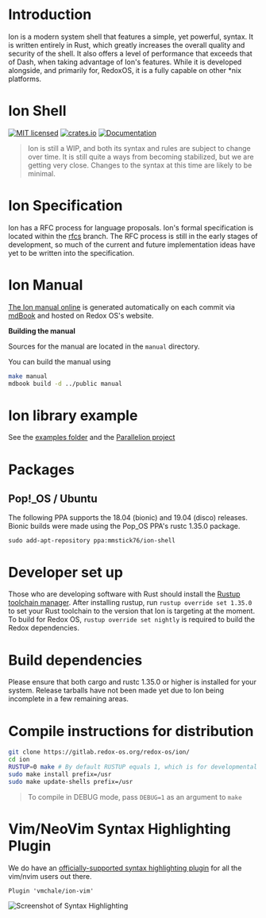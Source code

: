 # Introduction

Ion is a modern system shell that features a simple, yet powerful, syntax. It is written entirely
in Rust, which greatly increases the overall quality and security of the shell. It also offers a
level of performance that exceeds that of Dash, when taking advantage of Ion's features. While it
is developed alongside, and primarily for, RedoxOS, it is a fully capable on other \*nix platforms.

# Ion Shell

[![MIT licensed](https://img.shields.io/badge/license-MIT-blue.svg)](./LICENSE)
[![crates.io](https://meritbadge.herokuapp.com/ion-shell)](https://crates.io/crates/ion-shell)
[![Documentation](https://img.shields.io/badge/documentation-blue)](https://doc.redox-os.org/ion-manual/html)

> Ion is still a WIP, and both its syntax and rules are subject to change over time. It is
> still quite a ways from becoming stabilized, but we are getting very close. Changes to the
> syntax at this time are likely to be minimal.

# Ion Specification

Ion has a RFC process for language proposals. Ion's formal specification is located within the
[rfcs](https://gitlab.redox-os.org/redox-os/ion/tree/rfcs) branch. The RFC process is still in
the early stages of development, so much of the current and future implementation ideas have
yet to be written into the specification.

# Ion Manual


[The Ion manual online](https://doc.redox-os.org/ion-manual/html) 
is generated automatically on each commit via [mdBook](https://github.com/azerupi/mdBook) and hosted on Redox OS's website.

**Building the manual**

Sources for the manual are located in the `manual` directory.

You can build the manual using
```sh
make manual
mdbook build -d ../public manual
```

# Ion library example
See the [examples folder](https://gitlab.redox-os.org/redox-os/ion/tree/master/examples) and the [Parallelion project](https://gitlab.redox-os.org/AdminXVII/parallelion)

# Packages

## Pop!\_OS / Ubuntu

The following PPA supports the 18.04 (bionic) and 19.04 (disco) releases. Bionic builds were made using the Pop\_OS PPA's rustc 1.35.0 package.

```
sudo add-apt-repository ppa:mmstick76/ion-shell
```

# Developer set up

Those who are developing software with Rust should install the [Rustup toolchain manager](https://rustup.rs/).
After installing rustup, run `rustup override set 1.35.0` to set your Rust toolchain to the version that Ion is
targeting at the moment. To build for Redox OS, `rustup override set nightly` is required to build the Redox
dependencies.

# Build dependencies

Please ensure that both cargo and rustc 1.35.0 or higher is installed for your system.
Release tarballs have not been made yet due to Ion being incomplete in a few remaining areas.

# Compile instructions for distribution

```sh
git clone https://gitlab.redox-os.org/redox-os/ion/
cd ion
RUSTUP=0 make # By default RUSTUP equals 1, which is for developmental purposes
sudo make install prefix=/usr
sudo make update-shells prefix=/usr
```

> To compile in DEBUG mode, pass `DEBUG=1` as an argument to `make`

# Vim/NeoVim Syntax Highlighting Plugin

We do have an [officially-supported syntax highlighting plugin](https://gitlab.redox-os.org/redox-os/ion-vim) for all the
vim/nvim users out there.

```vimscript
Plugin 'vmchale/ion-vim'
```

![Screenshot of Syntax Highlighting](https://i.imgur.com/JzZp7WT.png)
